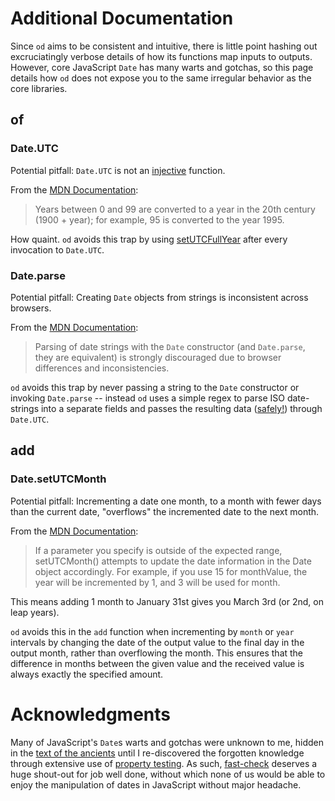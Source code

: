 # Additional Documentation

Since `od` aims to be consistent and intuitive, there is little point
hashing out excruciatingly verbose details of how its functions map
inputs to outputs. However, core JavaScript `Date` has many warts and
gotchas, so this page details how `od` does not expose you to the same
irregular behavior as the core libraries.

## of

### Date.UTC

Potential pitfall: `Date.UTC` is not an [injective] function.

From the [MDN Documentation](https://developer.mozilla.org/en-US/docs/Web/JavaScript/Reference/Global_Objects/Date/UTC#Description):

> Years between 0 and 99 are converted to a year in the 20th century
> (1900 + year); for example, 95 is converted to the year 1995.

How quaint. `od` avoids this trap by using [setUTCFullYear] after
every invocation to `Date.UTC`.

[injective]: https://en.wikipedia.org/wiki/Injective_function
[setUTCFullYear]: https://developer.mozilla.org/en-US/docs/Web/JavaScript/Reference/Global_Objects/Date/setUTCFullYear

### Date.parse

Potential pitfall: Creating `Date` objects from strings is
inconsistent across browsers.

From the [MDN Documentation](https://developer.mozilla.org/en-US/docs/Web/JavaScript/Reference/Global_Objects/Date#Examples):

> Parsing of date strings with the `Date` constructor (and
> `Date.parse`, they are equivalent) is strongly discouraged due to
> browser differences and inconsistencies.

`od` avoids this trap by never passing a string to the `Date`
constructor or invoking `Date.parse` -- instead `od` uses a simple
regex to parse ISO date-strings into a separate fields and passes
the resulting data ([safely!]) through `Date.UTC`.

[safely!]: #Date.UTC

## add

### Date.setUTCMonth

Potential pitfall: Incrementing a date one month, to a month with
fewer days than the current date, "overflows" the incremented date to
the next month.

From the [MDN
Documentation](https://developer.mozilla.org/en-US/docs/Web/JavaScript/Reference/Global_Objects/Date/setUTCMonth#Description):

> If a parameter you specify is outside of the expected range,
> setUTCMonth() attempts to update the date information in the Date
> object accordingly. For example, if you use 15 for monthValue, the
> year will be incremented by 1, and 3 will be used for month.

This means adding 1 month to January 31st gives you March 3rd (or 2nd,
on leap years).

`od` avoids this in the `add` function when incrementing by `month` or
`year` intervals by changing the date of the output value to the final
day in the output month, rather than overflowing the month. This
ensures that the difference in months between the given value and the
received value is always exactly the specified amount.

# Acknowledgments

Many of JavaScript's `Date`s warts and gotchas were unknown to me,
hidden in the [text of the ancients] until I re-discovered the
forgotten knowledge through extensive use of [property testing]. As
such, [fast-check] deserves a huge shout-out for job well done,
without which none of us would be able to enjoy the manipulation of
dates in JavaScript without major headache.

[text of the ancients]: http://www.ecma-international.org/ecma-262/5.1/
[property testing]: https://en.wikipedia.org/wiki/Property_testing
[fast-check]: https://github.com/dubzzz/fast-check

<!--  LocalWords:  MDN -->
